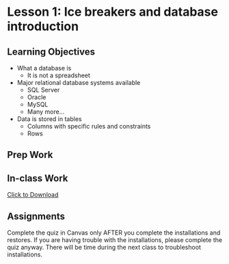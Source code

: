# Lesson 1: Ice breakers and database introduction
## Learning Objectives
* What a database is
  - It is not a spreadsheet
* Major relational database systems available
  - SQL Server
  - Oracle
  - MySQL
  - Many more...
* Data is stored in tables
  - Columns with specific rules and constraints
  - Rows

## Prep Work


## In-class Work

<a href="files/Connection_issues.pdf" download>Click to Download</a>

## Assignments
Complete the quiz in Canvas only AFTER you complete the installations and restores. If you are having trouble with the installations, please complete the quiz anyway. There will be time during the next class to troubleshoot installations.
